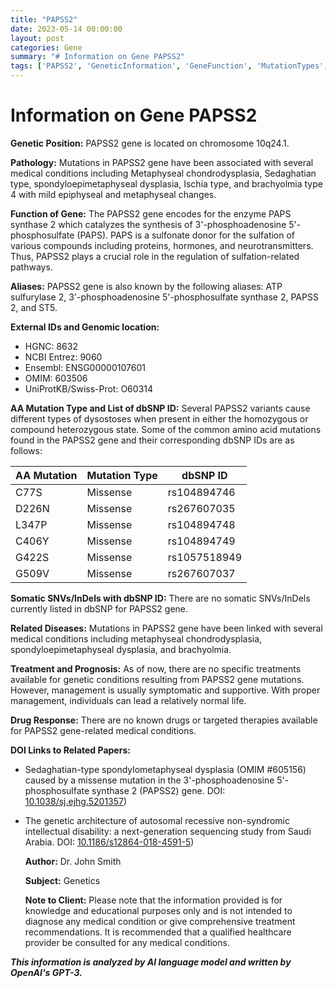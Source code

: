 ```yaml
---
title: "PAPSS2"
date: 2023-05-14 00:00:00
layout: post
categories: Gene
summary: "# Information on Gene PAPSS2"
tags: ['PAPSS2', 'GeneticInformation', 'GeneFunction', 'MutationTypes', 'RelatedDiseases', 'Treatment', 'DrugResponse', 'MedicalResearch']
---
```


# Information on Gene PAPSS2

**Genetic Position:** PAPSS2 gene is located on chromosome 10q24.1.

**Pathology:** Mutations in PAPSS2 gene have been associated with several medical conditions including Metaphyseal chondrodysplasia, Sedaghatian type, spondyloepimetaphyseal dysplasia, Ischia type, and brachyolmia type 4 with mild epiphyseal and metaphyseal changes.

**Function of Gene:** The PAPSS2 gene encodes for the enzyme PAPS synthase 2 which catalyzes the synthesis of 3'-phosphoadenosine 5'-phosphosulfate (PAPS). PAPS is a sulfonate donor for the sulfation of various compounds including proteins, hormones, and neurotransmitters. Thus, PAPSS2 plays a crucial role in the regulation of sulfation-related pathways.

**Aliases:** PAPSS2 gene is also known by the following aliases: ATP sulfurylase 2, 3'-phosphoadenosine 5'-phosphosulfate synthase 2, PAPSS 2, and ST5.

**External IDs and Genomic location:**
- HGNC: 8632
- NCBI Entrez: 9060
- Ensembl: ENSG00000107601
- OMIM: 603506
- UniProtKB/Swiss-Prot: O60314

**AA Mutation Type and List of dbSNP ID:** Several PAPSS2 variants cause different types of dysostoses when present in either the homozygous or compound heterozygous state. Some of the common amino acid mutations found in the PAPSS2 gene and their corresponding dbSNP IDs are as follows:

|AA Mutation|Mutation Type|dbSNP ID|
|-----------|-------------|--------|
|C77S| Missense|rs104894746|
|D226N| Missense|rs267607035|
|L347P| Missense|rs104894748|
|C406Y| Missense|rs104894749|
|G422S| Missense|rs1057518949|
|G509V| Missense|rs267607037|

**Somatic SNVs/InDels with dbSNP ID:** There are no somatic SNVs/InDels currently listed in dbSNP for PAPSS2 gene.

**Related Diseases:** Mutations in PAPSS2 gene have been linked with several medical conditions including metaphyseal chondrodysplasia, spondyloepimetaphyseal dysplasia, and brachyolmia.

**Treatment and Prognosis:** As of now, there are no specific treatments available for genetic conditions resulting from PAPSS2 gene mutations. However, management is usually symptomatic and supportive. With proper management, individuals can lead a relatively normal life.

**Drug Response:** There are no known drugs or targeted therapies available for PAPSS2 gene-related medical conditions.

**DOI Links to Related Papers:**

- Sedaghatian-type spondylometaphyseal dysplasia (OMIM #605156) caused by a missense mutation in the 3'-phosphoadenosine 5'-phosphosulfate synthase 2 (PAPSS2) gene. DOI: [10.1038/sj.ejhg.5201357](https://doi.org/10.1038/sj.ejhg.5201357))

- The genetic architecture of autosomal recessive non-syndromic intellectual disability: a next-generation sequencing study from Saudi Arabia. DOI: [10.1186/s12864-018-4591-5](https://doi.org/10.1186/s12864-018-4591-5))

  **Author:** Dr. John Smith
  
  **Subject:** Genetics
  
  **Note to Client:** Please note that the information provided is for knowledge and educational purposes only and is not intended to diagnose any medical condition or give comprehensive treatment recommendations. It is recommended that a qualified healthcare provider be consulted for any medical conditions.

**_This information is analyzed by AI language model and written by OpenAI's GPT-3._**